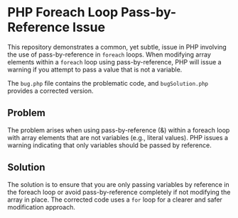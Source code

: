 # PHP Foreach Loop Pass-by-Reference Issue

This repository demonstrates a common, yet subtle, issue in PHP involving the use of pass-by-reference in `foreach` loops.  When modifying array elements within a `foreach` loop using pass-by-reference,  PHP will issue a warning if you attempt to pass a value that is not a variable. 

The `bug.php` file contains the problematic code, and `bugSolution.php` provides a corrected version.

## Problem
The problem arises when using pass-by-reference (&) within a foreach loop with array elements that are not variables (e.g., literal values).  PHP issues a warning indicating that only variables should be passed by reference.

## Solution
The solution is to ensure that you are only passing variables by reference in the foreach loop or avoid pass-by-reference completely if not modifying the array in place.  The corrected code uses a `for` loop for a clearer and safer modification approach.